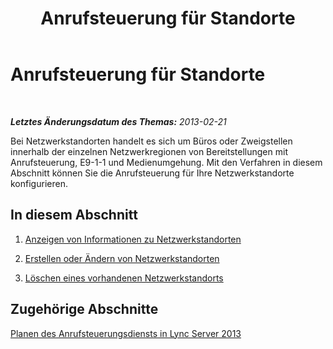 ﻿---
title: Anrufsteuerung für Standorte
TOCTitle: Anrufsteuerung für Standorte
ms:assetid: 5607b3f3-128b-44c7-a043-c0834e39e697
ms:mtpsurl: https://technet.microsoft.com/de-de/library/JJ688061(v=OCS.15)
ms:contentKeyID: 49890752
ms.date: 05/19/2016
mtps_version: v=OCS.15
ms.translationtype: HT
---

# Anrufsteuerung für Standorte

 

_**Letztes Änderungsdatum des Themas:** 2013-02-21_

Bei Netzwerkstandorten handelt es sich um Büros oder Zweigstellen innerhalb der einzelnen Netzwerkregionen von Bereitstellungen mit Anrufsteuerung, E9-1-1 und Medienumgehung. Mit den Verfahren in diesem Abschnitt können Sie die Anrufsteuerung für Ihre Netzwerkstandorte konfigurieren.

## In diesem Abschnitt

1.  [Anzeigen von Informationen zu Netzwerkstandorten](lync-server-2013-viewing-network-site-information.md)

2.  [Erstellen oder Ändern von Netzwerkstandorten](lync-server-2013-creating-or-modifying-network-sites.md)

3.  [Löschen eines vorhandenen Netzwerkstandorts](lync-server-2013-deleting-an-existing-network-site.md)

## Zugehörige Abschnitte

[Planen des Anrufsteuerungsdiensts in Lync Server 2013](lync-server-2013-planning-for-call-admission-control.md)

